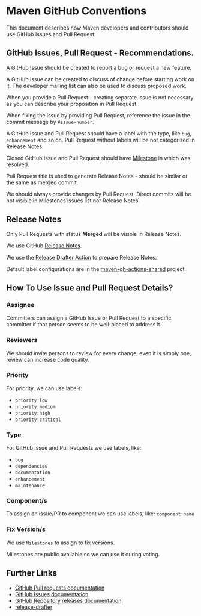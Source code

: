 <!--
Licensed to the Apache Software Foundation (ASF) under one
or more contributor license agreements.  See the NOTICE file
distributed with this work for additional information
regarding copyright ownership.  The ASF licenses this file
to you under the Apache License, Version 2.0 (the
"License"); you may not use this file except in compliance
with the License.  You may obtain a copy of the License at

http://www.apache.org/licenses/LICENSE-2.0

Unless required by applicable law or agreed to in writing,
software distributed under the License is distributed on an
"AS IS" BASIS, WITHOUT WARRANTIES OR CONDITIONS OF ANY
KIND, either express or implied.  See the License for the
specific language governing permissions and limitations
under the License.
-->

# Maven GitHub Conventions

This document describes how Maven developers and contributors should use GitHub Issues and Pull Request.

## GitHub Issues, Pull Request - Recommendations.

A GitHub Issue should be created to report a bug or request a new feature.

A GitHub Issue can be created to discuss of change before starting work on it.
The developer mailing list can also be used to discuss proposed work.

When you provide a Pull Request - creating separate issue is not necessary as you can describe your proposition in Pull Request.

When fixing the issue by providing Pull Request, reference the issue in the commit message by `#issue-number`.

A GitHub Issue and Pull Request should have a label with the type, like `bug`, `enhancement` and so on.
Pull Request without labels will be not categorized in Release Notes.

Closed GitHub Issue and Pull Request should have [Milestone](https://docs.github.com/en/issues/using-labels-and-milestones-to-track-work/creating-and-editing-milestones-for-issues-and-pull-requests) in which was resolved.

Pull Request title is used to generate Release Notes - should be similar or the same as merged commit.

We should always provide changes by Pull Request. Direct commits will be not visible in Milestones issues list nor Release Notes.

## Release Notes

Only Pull Requests with status **Merged** will be visible in Release Notes.

We use GitHub [Release Notes](https://docs.github.com/en/repositories/releasing-projects-on-github/managing-releases-in-a-repository).

We use the [Release Drafter Action](https://github.com/marketplace/actions/release-drafter)
to prepare Release Notes.

Default label configurations are in the [maven-gh-actions-shared](https://github.com/apache/maven-gh-actions-shared/blob/main/.github/release-drafter.yml) project.

## How To Use Issue and Pull Request Details?

### Assignee

Committers can assign a GitHub Issue or Pull Request to a specific committer if that person seems
to be well-placed to address it.

### Reviewers

We should invite persons to review for every change, even it is simply one, review can increase code quality.

### Priority

For priority, we can use labels:

- `priority:low`
- `priority:medium`
- `priority:high`
- `priority:critical`

### Type

For GitHub Issue and Pull Requests we use labels, like:

- `bug`
- `dependencies`
- `documentation`
- `enhancement`
- `maintenance`

### Component/s

To assign an issue/PR to component we can use labels, like: `component:name`

### Fix Version/s

We use `Milestones` to assign to fix versions.

Milestones are public available so we can use it during voting.

## Further Links

- [GitHub Pull requests documentation](https://docs.github.com/en/pull-requests)
- [GitHub Issues documentation](https://docs.github.com/en/issues)
- [GitHub Repository releases documentation](https://docs.github.com/en/repositories/releasing-projects-on-github/about-releases)
- [release-drafter](https://github.com/release-drafter/release-drafter)

